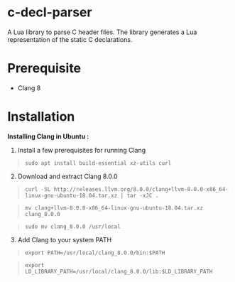 
# c-decl-parser

A Lua library to parse C header files. The library generates a Lua representation of the static C declarations.

# Prerequisite

-  Clang 8

# Installation

 **Installing Clang in Ubuntu :**
 
 1. Install a few prerequisites for running Clang 
	 
>     sudo apt install build-essential xz-utils curl

2. Download and extract Clang 8.0.0

>     curl -SL http://releases.llvm.org/8.0.0/clang+llvm-8.0.0-x86_64-linux-gnu-ubuntu-18.04.tar.xz | tar -xJC .
	
>     mv clang+llvm-8.0.0-x86_64-linux-gnu-ubuntu-18.04.tar.xz clang_8.0.0
 
>     sudo mv clang_8.0.0 /usr/local

3.  Add Clang to your system PATH

>     export PATH=/usr/local/clang_8.0.0/bin:$PATH

>     export LD_LIBRARY_PATH=/usr/local/clang_8.0.0/lib:$LD_LIBRARY_PATH


 



    
